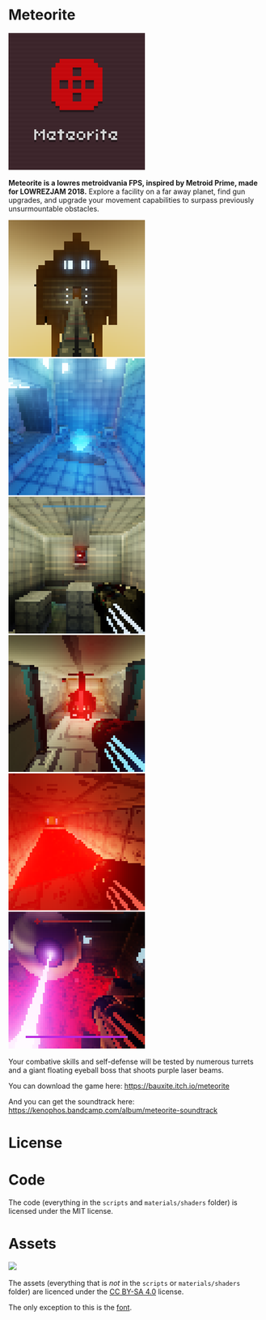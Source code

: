# Meteorite

![](promo/crop/screenshot0.png)

**Meteorite is a lowres metroidvania FPS, inspired by Metroid Prime, made for LOWREZJAM 2018.** Explore a facility on a far away planet, find gun upgrades, and upgrade your movement capabilities to surpass previously unsurmountable obstacles.

![](promo/crop/screenshot1.png) ![](promo/crop/screenshot2.png) ![](promo/crop/screenshot3.png) ![](promo/crop/screenshot4.png) ![](promo/crop/screenshot5.png) ![](promo/crop/screenshot6.png) 

Your combative skills and self-defense will be tested by numerous turrets and a giant floating eyeball boss that shoots purple laser beams.

You can download the game here: https://bauxite.itch.io/meteorite

And you can get the soundtrack here: https://kenophos.bandcamp.com/album/meteorite-soundtrack

# License

# Code

The code (everything in the `scripts` and `materials/shaders` folder) is licensed under the MIT license.

# Assets

![](https://licensebuttons.net/l/by-sa/4.0/88x31.png)

The assets (everything that is *not* in the `scripts` or `materials/shaders` folder) are licenced under the [CC BY-SA 4.0](https://creativecommons.org/licenses/by-sa/4.0/) license.

The only exception to this is the [font](http://www.miniml.com/fonts/uni0553/index.html).
